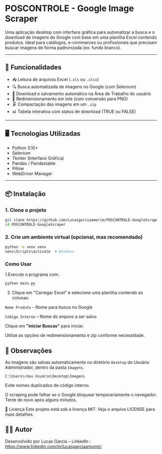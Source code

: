 # POSCONTROLE - Google Image Scraper

Uma aplicação desktop com interface gráfica para automatizar a busca e o download de imagens do Google com base em uma planilha Excel contendo produtos. Ideal para catálogos, e-commerces ou profissionais que precisam buscar imagens de forma padronizada (ex: fundo branco).



---

## 🔧 Funcionalidades

- 📥 Leitura de arquivos Excel (`.xls` ou `.xlsx`)
- 🔍 Busca automatizada de imagens no Google (com Selenium)
- 💾 Download e salvamento automático na Área de Trabalho do usuário
- 📐 Redimensionamento em lote (com conversão para PNG)
- 🗜️ Compactação das imagens em um `.zip`
- 📊 Tabela interativa com status de download (TRUE ou FALSE)

---

## 🖥️ Tecnologias Utilizadas

- Python 3.10+
- Selenium
- Tkinter (Interface Gráfica)
- Pandas / Pandastable
- Pillow
- WebDriver Manager

---

## 📦 Instalação

### 1. Clone o projeto

```bash
git clone https://github.com/Lucasgarciaamorim/POSCONTROLE-GoogleScraper
cd POSCONTROLE-GoogleScraper
```

### 2. Crie um ambiente virtual (opcional, mas recomendado)

```bash
python -m venv venv
venv\Scripts\activate  # Windows
```

### Como Usar
1.Execute o programa com:
```bash
python main.py
```
2. Clique em "Carregar Excel" e selecione uma planilha contendo as colunas:

```Nome Produto``` – Nome para busca no Google

```Código Interno``` – Nome do arquivo a ser salvo

Clique em <strong>"iniciar Buscas"</strong> para iniciar.

Utilize as opções de redimensionamento e zip conforme necessidade.

## 📌 Observações
As imagens são salvas automaticamente no diretório ```Desktop``` do Usuário Administrador, dentro da pasta ```Imagens```.

```C:\Users\<Seu Usuário\Desktop\Imagens```

Evite nomes duplicados de código interno.

O scraping pode falhar se o Google bloquear temporariamente o navegador. Tente de novo após alguns minutos.


📄 Licença
Este projeto está sob a licença MIT. Veja o arquivo LICENSE para mais detalhes.


## 👨‍💻 Autor
Desenvolvido por Lucas Garcia – LinkedIn : <link> https://www.linkedin.com/in/lucasgarciaamorim/ <link/>



                
